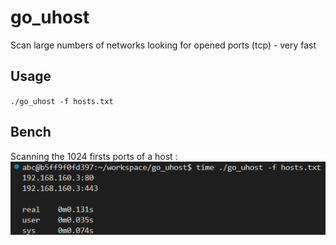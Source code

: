 # go_uhost
Scan large numbers of networks looking for opened ports (tcp) - very fast

## Usage

`./go_uhost -f hosts.txt`

## Bench

Scanning the 1024 firsts ports of a host :
<img src="bench_uhost.png">
